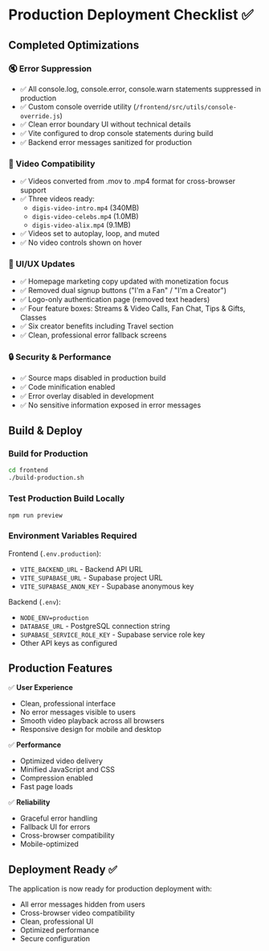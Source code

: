 # Production Deployment Checklist ✅

## Completed Optimizations

### 🔇 Error Suppression
- ✅ All console.log, console.error, console.warn statements suppressed in production
- ✅ Custom console override utility (`/frontend/src/utils/console-override.js`)
- ✅ Clean error boundary UI without technical details
- ✅ Vite configured to drop console statements during build
- ✅ Backend error messages sanitized for production

### 🎥 Video Compatibility
- ✅ Videos converted from .mov to .mp4 format for cross-browser support
- ✅ Three videos ready:
  - `digis-video-intro.mp4` (340MB)
  - `digis-video-celebs.mp4` (1.0MB)
  - `digis-video-alix.mp4` (9.1MB)
- ✅ Videos set to autoplay, loop, and muted
- ✅ No video controls shown on hover

### 🎨 UI/UX Updates
- ✅ Homepage marketing copy updated with monetization focus
- ✅ Removed dual signup buttons ("I'm a Fan" / "I'm a Creator")
- ✅ Logo-only authentication page (removed text headers)
- ✅ Four feature boxes: Streams & Video Calls, Fan Chat, Tips & Gifts, Classes
- ✅ Six creator benefits including Travel section
- ✅ Clean, professional error fallback screens

### 🔒 Security & Performance
- ✅ Source maps disabled in production build
- ✅ Code minification enabled
- ✅ Error overlay disabled in development
- ✅ No sensitive information exposed in error messages

## Build & Deploy

### Build for Production
```bash
cd frontend
./build-production.sh
```

### Test Production Build Locally
```bash
npm run preview
```

### Environment Variables Required
Frontend (`.env.production`):
- `VITE_BACKEND_URL` - Backend API URL
- `VITE_SUPABASE_URL` - Supabase project URL
- `VITE_SUPABASE_ANON_KEY` - Supabase anonymous key

Backend (`.env`):
- `NODE_ENV=production`
- `DATABASE_URL` - PostgreSQL connection string
- `SUPABASE_SERVICE_ROLE_KEY` - Supabase service role key
- Other API keys as configured

## Production Features

✅ **User Experience**
- Clean, professional interface
- No error messages visible to users
- Smooth video playback across all browsers
- Responsive design for mobile and desktop

✅ **Performance**
- Optimized video delivery
- Minified JavaScript and CSS
- Compression enabled
- Fast page loads

✅ **Reliability**
- Graceful error handling
- Fallback UI for errors
- Cross-browser compatibility
- Mobile-optimized

## Deployment Ready ✅

The application is now ready for production deployment with:
- All error messages hidden from users
- Cross-browser video compatibility
- Clean, professional UI
- Optimized performance
- Secure configuration